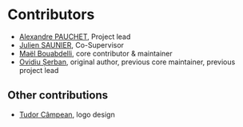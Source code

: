 # Contributors

- [Alexandre PAUCHET](http://asi.insa-rouen.fr/enseignants/~apauchet/), Project lead
- [Julien SAUNIER](http://pagesperso.litislab.fr/~jsaunier/), Co-Supervisor
- [Maël Bouabdelli](https://github.com/MaelBouabdelli), core contributor & maintainer
- [Ovidiu Șerban](http://ovidiu.roboslang.org/), original author, previous core maintainer, previous project lead

## Other contributions

- [Tudor Câmpean](http://www.tudorcampean.com/), logo design